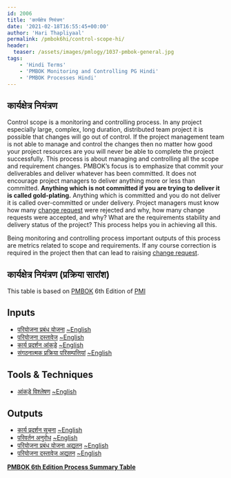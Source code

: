 ```yaml
---
id: 2006   
title: 'कार्यक्षेत्र नियंत्रण'
date: '2021-02-18T16:55:45+00:00'
author: 'Hari Thapliyaal'
permalink: /pmbok6hi/control-scope-hi/
header:
  teaser: /assets/images/pmlogy/1037-pmbok-general.jpg
tags:
    - 'Hindi Terms'
    - 'PMBOK Monitoring and Controlling PG Hindi'
    - 'PMBOK Processes Hindi'
---
```


## कार्यक्षेत्र नियंत्रण

Control scope is a monitoring and controlling process. In any project especially large, complex, long duration, distributed team project it is possible that changes will go out of control. If the project management team is not able to manage and control the changes then no matter how good your project resources are you will never be able to complete the project successfully. This process is about managing and controlling all the scope and requirement changes. PMBOK’s focus is to emphasize that commit your deliverables and deliver whatever has been committed. It does not encourage project managers to deliver anything more or less than committed. **Anything which is not committed if you are trying to deliver it is called gold-plating.** Anything which is committed and you do not deliver it is called over-committed or under delivery. Project managers must know how many [change request](/pmbok6/change-request) were rejected and why, how many change requests were accepted, and why? What are the requirements stability and delivery status of the project? This process helps you in achieving all this.

Being monitoring and controlling process important outputs of this process are metrics related to scope and requirements. If any course correction is required in the project then that can lead to raising <a href="">change request</a>.

## कार्यक्षेत्र नियंत्रण (प्रक्रिया सारांश)

This table is based on [PMBOK](https://www.pmi.org/pmbok-guide-standards) 6th Edition of [PMI](https:/www.pmi.org)

## Inputs

- [परियोजना प्रबंध योजना](/pmbok6hi/project-management-plan-hi) [~English](/pmbok6/Project-Management-Plan)
- [परियोजना दस्तावेज](/pmbok6hi/project-documents-hi) [~English](/pmbok6/Project-Documents)
- [कार्य प्रदर्शन आंकड़े](/pmbok6hi/work-performance-data-hi) [~English](/pmbok6/Work-Performance-Data)
- [संगठनात्मक प्रक्रिया परिसम्पत्तियां](/pmbok6hi/organizational-process-assets-hi) [~English](/pmbok6/Organizational-Process-Assets)

## Tools &amp; Techniques

- [आंकड़े विश्लेषण](/pmbok6hi/data-analysis-hi) [~English](/pmbok6/Data-Analysis)

## Outputs

- [कार्य प्रदर्शन सूचना](/pmbok6hi/work-performance-information-hi) [~English](/pmbok6/Work-Performance-Information)
- [परिवर्तन अनुरोध](/pmbok6hi/change-requests-hi) [~English](/pmbok6/Change-Requests)
- [परियोजना प्रबंध योजना अद्यतन](/pmbok6hi/project-management-plan-updates-hi) [~English](/pmbok6/Project-Management-Plan-Updates)
- [परियोजना दस्तावेज अद्यतन](/pmbok6hi/project-documents-updates-hi) [~English](/pmbok6/Project-Documents-Updates)

**[PMBOK 6th Edition Process Summary Table](process-groups-and-processes-in-pmbok6/)**

